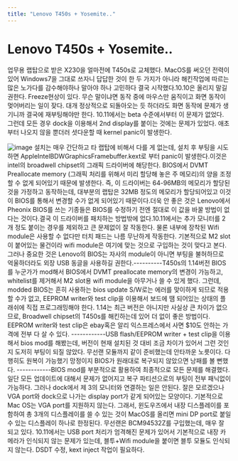 ```yaml
---
title: "Lenovo T450s + Yosemite.."
---
```

# Lenovo T450s + Yosemite..

업무용 랩탑으로 받은 X230을 얼마전에 T450s로 교체했다. MacOS를 써오던 전력이 있어 Windows7을 그대로 쓰자니 답답한 것이 한 두 가지가 아니라 해킨작업에 따르는 많은 노가다를 감수해야하나 말아야 하나 고민하다 결국 시작했다.10.10은 올리지 말길 권한다. Freeze현상이 있다. 무슨 말이냐면 동작 중에 마우스만 움직이고 화면 동작이 멎어버리는 일이 잦다. 대개 정상적으로 되돌아오는 듯 하더라도 화면 동작에 문제가 생기니까 결국에 재부팅해야만 한다. 10.11에서는 beta 수준에서부터 이 문제가 없었다. 그런데 모든 경우 dock을 이용해서 2nd display를 붙이는 것에는 문제가 있었다. 애초부터 나오지 않을 뿐더러 셧다운할 때 kernel panic이 발생한다.


![image](4c920543c482d3bb3780d43aca701da1.jpg)
설치는 매우 간단하고 타 랩탑에 비해서 다를 게 없는데, 설치 후 부팅을 시도하면 AppleIntelBDWGraphicsFramebuffer.kext로 부터 panic이 발생한다.이것은 intel의 broadwell chipset의 그래픽 드라이버에 해당한다. BIOS에서 DVMT Preallocate memory (그래픽 처리를 위해서 미리 할당해 놓은 주 메모리)의 양을 조정할 수 없게 되어있기 때문에 발생한다. 즉, 이 드라이버는 64-96MB의 메모리가 할당된 것을 가정하고 동작하는데, 대부분의 랩탑은 32MB 정도의 메모리가 할당되어있고 이것이 BIOS를 통해서 변경할 수가 없게 되어있기 때문이다.더욱 안 좋은 것은 Lenovo에서 Pheonix BIOS를 쓰는 기종들은 BIOS를 수정하기 전엔 절대로 이 값을 바꿀 방법이 없다는 것이다.결국 이 드라이버를 패치하는 방법밖에 없다.10.11에서는 추가 모니터를 2개 정도 붙이는 경우를 제외하고 큰 문제없이 잘 작동한다. 물론 내부에 장착된 Wifi module은 사용할 수 없다만 터치 패드는 나름 무난하게 작동한다. 기본적으로 M2 slot이 붙어있는 물건이라 wifi module은 여기에 맞는 것으로 구입하는 것이 맞다고 본다. 그러나 중요한 것은 Lenovo의 BIOS는 자사의 module이 아니면 부팅을 불허하므로 억울하더라도 외장 USB 동글을 사용하길 권한다.----------T450s의 1.14버전 BIOS를 누군가가 mod해서 BIOS에서 DVMT preallocate memory의 변경이 가능하고, whitelist를 제거해서 M2 slot용 wifi module을 아무거나 쓸 수 있게 했다. 그런데, modded BIOS는 흔히 사용하는 bios update S/W로는 에러를 맞이하게 되므로 적용할 수가 없고, EEPROM writer와 test clip을 이용해서 보드에 땜 되어있는 상태의 플래쉬에 직접 프로그래밍해야 한다. 1.14는 최근 버전은 아니지만 사실상 큰 차이가 없으므로, Broadwell chipset의 T450s를 해킨하는데 있어 더 없이 좋은 방법이다. EEPROM writer와 test clip은 ebay혹은 알리 익스프레스에서 사면 $10도 안하는 가격에 전부 다 살 수 있다. ------------USB flash/EEPROM writer + test clip을 이용해서 bios mod를 해봤는데, 버전이 현재 설치된 것 대비 조금 차이가 있어서 그런 것인지 도저히 부팅이 되질 않았다. 무선랜 모듈까지 같이 준비했는데 안타까운 노릇이다. 다행히도 원복이 가능했기 망정이지 BIOS가 원래대로 복구되지 않았으면 낭패를 볼 뻔했다. ------------BIOS mod를 부분적으로 활용하여 최종적으로 모든 문제를 해결했다. 일단 모든 업데이트에 대해서 문제가 없어지고 복구 파티션으로의 부팅이 전부 패닉없이 가능하다. 그러나 dock에서 제 3의 모니터와 연결하는 일은 안된다. 잘은 모르겠으나 VGA port와 dock으로 나가는 display port가 같게 되어있는 모양이다. 기본적으로Mac OS는 VGA port를 지원하지 않는다. 그래서, 윈도우즈에서 내장 디스플레이를 포함하여 총 3개의 디스플레이를 쓸 수 있는 것이 MacOS를 올리면 mini DP port로 붙일 수 있는 디스플레이 하나로 한정된다. 무선랜은 BCM94532Z를 구입했는데, 매우 잘 되고 있다. 10.11에서는 USB port 처리가 엄격해진 문제가 있어서 기본적으로 내장 카메라가 인식되지 않는 문제가 있는데, 블투+Wifi module을 붙이면 블투 모듈도 인식되지 않는다. DSDT 수정, kext inject 작업이 필요하다. 

